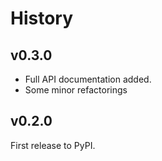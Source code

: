# History

## v0.3.0

* Full API documentation added.
* Some minor refactorings

## v0.2.0

First release to PyPI.